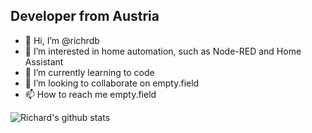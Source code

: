 ## Developer from Austria

- 👋 Hi, I’m @richrdb
- 👀 I’m interested in home automation, such as Node-RED and Home Assistant
- 🌱 I’m currently learning to code
- 💞️ I’m looking to collaborate on empty.field
- 📫 How to reach me empty.field

![Richard's github stats](https://github-readme-stats.vercel.app/api?username=richrdb&show_icons=true,prs)

<!---
richrdb/richrdb is a ✨ special ✨ repository because its `README.md` (this file) appears on your GitHub profile.
You can click the Preview link to take a look at your changes.
--->
